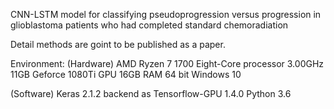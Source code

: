 CNN-LSTM model for classifying pseudoprogression versus progression in glioblastoma patients who had completed standard chemoradiation


Detail methods are goint to be published as a paper.

Environment: 
  (Hardware)
    AMD Ryzen 7 1700 Eight-Core processor 3.00GHz
    11GB Geforce 1080Ti GPU
    16GB RAM
    64 bit Windows 10
    
  (Software)
    Keras 2.1.2 backend as Tensorflow-GPU 1.4.0
    Python 3.6
             
             
